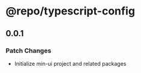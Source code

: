 # @repo/typescript-config

## 0.0.1

### Patch Changes

- Initialize min-ui project and related packages

